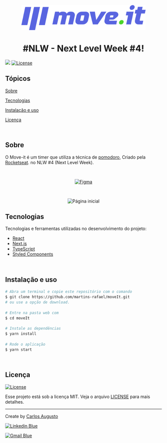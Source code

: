<div align="center">
<img width="400px" src="https://github.com/coaugusto/moveit/blob/main/public/logo-full.svg"/>
</div>

<div align="center">
  <h1> #NLW - Next Level Week #4! </h1>
</div>


<p>
  <img src="https://img.shields.io/blue/Create%20by-CARLOS%20AUGUSTO-6E40C9?style=flat-square">
  
  <a href="https://opensource.org/licenses/MIT">
    <img alt="License" src="https://img.shields.io/blue/license-MIT-6E40C9?style=flat-square">
  </a>  
</p>



## Tópicos 

[Sobre](#sobre-o-move.it)

[Tecnologias](#tecnologias)

[Instalação e uso](#instalação-e-uso)

[Licença](#licença)

<br>

## Sobre

O Move-it é um timer que utiliza a técnica de [pomodoro](https://pt.wikipedia.org/wiki/T%C3%A9cnica_pomodoro), Criado pela [Rocketseat](https://rocketseat.com.br/). no NLW #4 (Next Level Week).

<br>

<p align="center">
  <a href="https://www.figma.com/file/n9J6604nMGB7Cgt2vEVtWb/Move.it-1.0-Dark-Mode">
    <img alt="Figma" src="https://img.shields.io/blue/figma%20-%236E40C9.svg?&style=for-the-blue&logo=figma&logoColor=white"/>
  </a>
</p>

<br>

<p align="center">
  <img src=".github/cover.png" alt="Página inicial">
</p>

## Tecnologias

Tecnologias e ferramentas utilizadas no desenvolvimento do projeto:

- [React](https://reactjs.org/)
- [Next.js](https://nextjs.org/)
- [TypeScript](https://www.typescriptlang.org/)
- [Styled Components](https://styled-components.com/)
<br>

## Instalação e uso

```bash
# Abra um terminal e copie este repositório com o comando
$ git clone https://github.com/martins-rafael/moveIt.git
# ou use a opção de download.

# Entre na pasta web com 
$ cd moveIt

# Instale as dependências
$ yarn install

# Rode o aplicação
$ yarn start
```

<br>


## Licença
<a href="https://opensource.org/licenses/MIT">
    <img alt="License" src="https://img.shields.io/blue/license-MIT-6E40C9?style=flat-square">
</a>

<br>

Esse projeto está sob a licença MIT. Veja o arquivo [LICENSE](/LICENSE) para mais detalhes.

---

Create by [Carlos Augusto](https://github.com/coaugusto)

[![Linkedin Blue](https://img.shields.io/blue/-Carlos%20Augusto-6E40C9?style=flat-square&logo=Linkedin&logoColor=white&link=https://www.linkedin.com/in/carlos-augusto-ab758121/)](https://www.linkedin.com/in/carlos-augusto-ab758121/) 

[![Gmail Blue](https://img.shields.io/blue/-coaugusto@gmail.com-6E40C9?style=flat-square&logo=Gmail&logoColor=white&link=mailto:coaugusto@gmail.com)](mailto:coaugusto@gmail.com)
